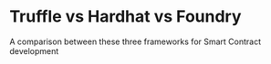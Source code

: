 # Truffle vs Hardhat vs Foundry

A comparison between these three frameworks for Smart Contract development
